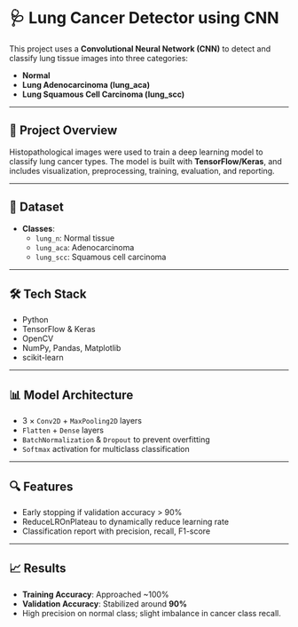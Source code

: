 # 🩺 Lung Cancer Detector using CNN

This project uses a **Convolutional Neural Network (CNN)** to detect and classify lung tissue images into three categories:

- **Normal**
- **Lung Adenocarcinoma (lung_aca)**
- **Lung Squamous Cell Carcinoma (lung_scc)**

---

## 🧠 Project Overview

Histopathological images were used to train a deep learning model to classify lung cancer types. The model is built with **TensorFlow/Keras**, and includes visualization, preprocessing, training, evaluation, and reporting.

---

## 📁 Dataset

- **Classes**:
  - `lung_n`: Normal tissue
  - `lung_aca`: Adenocarcinoma
  - `lung_scc`: Squamous cell carcinoma

---

## 🛠 Tech Stack

- Python
- TensorFlow & Keras
- OpenCV
- NumPy, Pandas, Matplotlib
- scikit-learn

---

## 📊 Model Architecture

- 3 × `Conv2D` + `MaxPooling2D` layers
- `Flatten` + `Dense` layers
- `BatchNormalization` & `Dropout` to prevent overfitting
- `Softmax` activation for multiclass classification

---

## 🔍 Features

- Early stopping if validation accuracy > 90%
- ReduceLROnPlateau to dynamically reduce learning rate
- Classification report with precision, recall, F1-score

---

## 📈 Results

- **Training Accuracy**: Approached ~100%
- **Validation Accuracy**: Stabilized around **90%**
- High precision on normal class; slight imbalance in cancer class recall.
